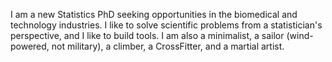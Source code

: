I am a new Statistics PhD seeking opportunities in the biomedical and technology industries. I like to solve scientific problems from a statistician's perspective, and I like to build tools. I am also a minimalist, a sailor (wind-powered, not military), a climber, a CrossFitter, and a martial artist.
